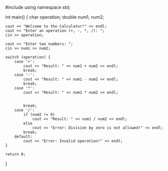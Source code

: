 #include <iostream>
using namespace std;

int main() {
    char operation;
    double num1, num2;

    cout << "Welcome to the Calculator!" << endl;
    cout << "Enter an operation (+, -, *, /): ";
    cin >> operation;

    cout << "Enter two numbers: ";
    cin >> num1 >> num2;

    switch (operation) {
        case '+':
            cout << "Result: " << num1 + num2 << endl;
            break;
        case '-':
            cout << "Result: " << num1 - num2 << endl;
            break;
        case '*':
            cout << "Result: " << num1 * num2 << endl;

            
            break;
        case '/':
            if (num2 != 0)
                cout << "Result: " << num1 / num2 << endl;
            else
                cout << "Error: Division by zero is not allowed!" << endl;
            break;
        default:
            cout << "Error: Invalid operation!" << endl;
    }

    return 0;
}
